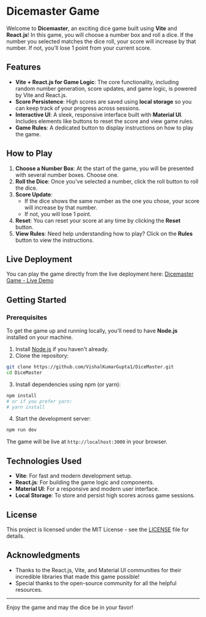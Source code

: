# Dicemaster Game

Welcome to **Dicemaster**, an exciting dice game built using **Vite** and **React.js**! In this game, you will choose a number box and roll a dice. If the number you selected matches the dice roll, your score will increase by that number. If not, you'll lose 1 point from your current score.

## Features

- **Vite + React.js for Game Logic**: The core functionality, including random number generation, score updates, and game logic, is powered by Vite and React.js.
- **Score Persistence**: High scores are saved using **local storage** so you can keep track of your progress across sessions.
- **Interactive UI**: A sleek, responsive interface built with **Material UI**. Includes elements like buttons to reset the score and view game rules.
- **Game Rules**: A dedicated button to display instructions on how to play the game.

## How to Play

1. **Choose a Number Box**: At the start of the game, you will be presented with several number boxes. Choose one.
2. **Roll the Dice**: Once you've selected a number, click the roll button to roll the dice.
3. **Score Update**:
   - If the dice shows the same number as the one you chose, your score will increase by that number.
   - If not, you will lose 1 point.
4. **Reset**: You can reset your score at any time by clicking the **Reset** button.
5. **View Rules**: Need help understanding how to play? Click on the **Rules** button to view the instructions.

## Live Deployment

You can play the game directly from the live deployment here: [Dicemaster Game - Live Demo](https://dicemaster1.netlify.app/)

## Getting Started

### Prerequisites

To get the game up and running locally, you'll need to have **Node.js** installed on your machine.

1. Install [Node.js](https://nodejs.org/) if you haven't already.
2. Clone the repository:

```bash
git clone https://github.com/VishalKumarGupta1/DiceMaster.git
cd DiceMaster
```

3. Install dependencies using npm (or yarn):

```bash
npm install
# or if you prefer yarn:
# yarn install
```

4. Start the development server:

```bash
npm run dev
```

The game will be live at `http://localhost:3000` in your browser.

## Technologies Used

- **Vite**: For fast and modern development setup.
- **React.js**: For building the game logic and components.
- **Material UI**: For a responsive and modern user interface.
- **Local Storage**: To store and persist high scores across game sessions.

## License

This project is licensed under the MIT License - see the [LICENSE](LICENSE) file for details.

## Acknowledgments

- Thanks to the React.js, Vite, and Material UI communities for their incredible libraries that made this game possible!
- Special thanks to the open-source community for all the helpful resources.

---

Enjoy the game and may the dice be in your favor!
